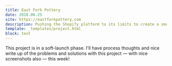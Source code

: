 ```yaml
---
title: East Fork Pottery
date: 2018.06.25
site: https://eastforkpottery.com
description: Pushing the Shopify platform to its limits to create a smooth and playful experience, learning about Shopifys gotchas, and figuring out the best way to handle the relationship between the client side and the Ruby severs.
template: _templates/project.html
block: text
---
```


This project is in a soft-launch phase. I'll have process thoughts and nice write up of the problems and solutions with this project — with nice screenshots also — this week!